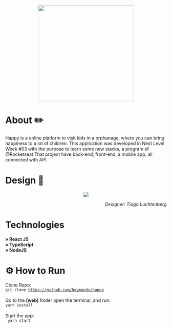 <p align="center"> <img src="https://i.imgur.com/KtLea9a.png" width="300"></p>

# About ✏️
Happy is a online platform to visit kids in a orphanage, where you can bring happiness to a lot of children. This application was developed in Next Level Week #03 with the purpose to learn some new stacks, a program of @Rocketseat That project have back-end, front-end, a mobile app, all connected with API. 
# Design 🎨
<p align="center"> <img src="https://media.giphy.com/media/ZnbwVx50b4JuQmyfHH/giphy.gif"></p>

<p align="right"> <i>Designer: Tiago Luchtenberg</i></color> </p>
  
# Technologies

<strong> » React JS </strong><br /> 
<strong> » TypeScript </strong><br /> 
<strong> » NodeJS </strong><br />


# ⚙️  How to Run

Clone Repo: <br />
<code>git clone https://github.com/heymands/happy</code> <br /><br />
Go to the <strong>[web]</strong> folder open the terminal, and run: <br /> 
<code>yarn install</code> <br /><br />
Start the app:<br /> <code> yarn start </code> <br />

